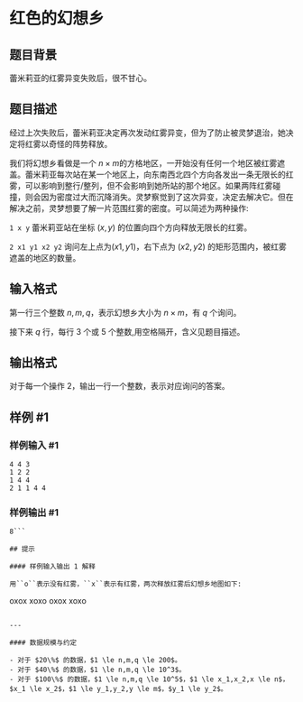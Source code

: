 # 红色的幻想乡

## 题目背景

蕾米莉亚的红雾异变失败后，很不甘心。


## 题目描述

经过上次失败后，蕾米莉亚决定再次发动红雾异变，但为了防止被灵梦退治，她决定将红雾以奇怪的阵势释放。

我们将幻想乡看做是一个 $n \times m$的方格地区，一开始没有任何一个地区被红雾遮盖。蕾米莉亚每次站在某一个地区上，向东南西北四个方向各发出一条无限长的红雾，可以影响到整行/整列，但不会影响到她所站的那个地区。如果两阵红雾碰撞，则会因为密度过大而沉降消失。灵梦察觉到了这次异变，决定去解决它。但在解决之前，灵梦想要了解一片范围红雾的密度。可以简述为两种操作:

``1 x y`` 蕾米莉亚站在坐标 $(x,y)$ 的位置向四个方向释放无限长的红雾。

``2 x1 y1 x2 y2`` 询问左上点为$(x1,y1)$，右下点为 $(x2,y2)$ 的矩形范围内，被红雾遮盖的地区的数量。


## 输入格式

第一行三个整数 $n,m,q$，表示幻想乡大小为 $n \times m$，有 $q$ 个询问。

接下来 $q$ 行，每行 $3$ 个或 $5$ 个整数,用空格隔开，含义见题目描述。

## 输出格式

对于每一个操作 $2$，输出一行一个整数，表示对应询问的答案。

## 样例 #1

### 样例输入 #1
```
4 4 3
1 2 2
1 4 4
2 1 1 4 4
```

### 样例输出 #1

```
8```

## 提示

#### 样例输入输出 1 解释

用``o``表示没有红雾，``x``表示有红雾，两次释放红雾后幻想乡地图如下:

```
oxox
xoxo
oxox
xoxo
```

---

#### 数据规模与约定

- 对于 $20\%$ 的数据，$1 \le n,m,q \le 200$。
- 对于 $40\%$ 的数据，$1 \le n,m,q \le 10^3$。
- 对于 $100\%$ 的数据，$1 \le n,m,q \le 10^5$，$1 \le x_1,x_2,x \le n$，$x_1 \le x_2$，$1 \le y_1,y_2,y \le m$，$y_1 \le y_2$。
